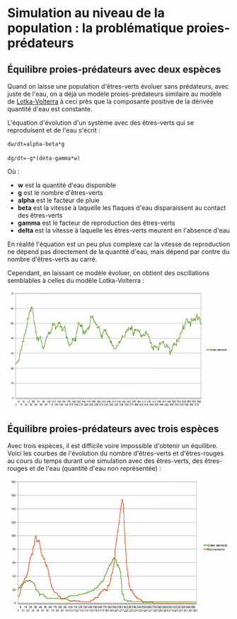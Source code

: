 # Simulation au niveau de la population : la problématique proies-prédateurs

## Équilibre proies-prédateurs avec deux espèces

Quand on laisse une population d'êtres-verts évoluer sans prédateurs,
avec juste de l'eau, on a déjà un modèle proies-prédateurs similaire
au modèle de
[Lotka-Volterra](fr.wikipedia.org/wiki/Equations_de_Lotka-Volterra) à
ceci près que la composante positive de la dérivée quantité d'eau est
constante.

L'équation d'évolution d'un système avec des êtres-verts qui se
reproduisent et de l'eau s'écrit :

    dw/dt=alpha-beta*g

    dg/dt=-g*(deta-gamma*w)

Où : 

- **w** est la quantité d'eau disponible
- **g** est le nombre d'êtres-verts
- **alpha** est le facteur de pluie
- **beta** est la vitesse à laquelle les flaques d'eau disparaissent au contact des êtres-verts
- **gamma** est le facteur de reproduction des êtres-verts
- **delta** est la vitesse à laquelle les êtres-verts meurent en l'absence d'eau

En réalité l'équation est un peu plus complexe car la vitesse de
reproduction ne dépend pas directement de la quantité d'eau, mais
dépend par contre du nombre d'êtres-verts au carré.

Cependant, en laissant ce modèle évoluer, on obtient des oscillations
semblables à celles du modèle Lotka-Volterra :

![](graph_two_species.png)

## Équilibre proies-prédateurs avec trois espèces

Avec trois espèces, il est difficile voire impossible d'obtenir un
équilibre. Voici les courbes de l'évolution du nombre d'êtres-verts et
d'êtres-rouges au cours du temps durant une simulation avec des
êtres-verts, des êtres-rouges et de l'eau (quantité d'eau non
représentée) :

![](graph_three_species.png)
